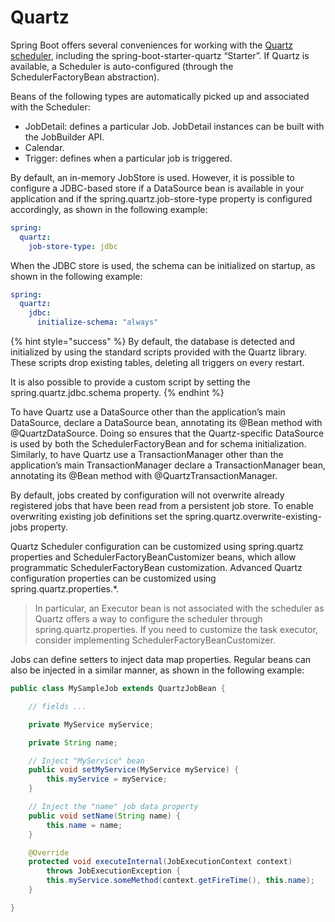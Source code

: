 # Quartz

Spring Boot offers several conveniences for working with the [Quartz scheduler](https://www.quartz-scheduler.org/), including the spring-boot-starter-quartz “Starter”. If Quartz is available, a Scheduler is auto-configured (through the SchedulerFactoryBean abstraction).

Beans of the following types are automatically picked up and associated with the Scheduler:

* JobDetail: defines a particular Job. JobDetail instances can be built with the JobBuilder API.
* Calendar.
* Trigger: defines when a particular job is triggered.

By default, an in-memory JobStore is used. However, it is possible to configure a JDBC-based store if a DataSource bean is available in your application and if the spring.quartz.job-store-type property is configured accordingly, as shown in the following example:

```yaml
spring:
  quartz:
    job-store-type: jdbc
```

When the JDBC store is used, the schema can be initialized on startup, as shown in the following example:

```yaml
spring:
  quartz:
    jdbc:
      initialize-schema: "always"
```

{% hint style="success" %}
By default, the database is detected and initialized by using the standard scripts provided with the Quartz library. These scripts drop existing tables, deleting all triggers on every restart.&#x20;

It is also possible to provide a custom script by setting the spring.quartz.jdbc.schema property.
{% endhint %}

To have Quartz use a DataSource other than the application’s main DataSource, declare a DataSource bean, annotating its @Bean method with @QuartzDataSource. Doing so ensures that the Quartz-specific DataSource is used by both the SchedulerFactoryBean and for schema initialization. Similarly, to have Quartz use a TransactionManager other than the application’s main TransactionManager declare a TransactionManager bean, annotating its @Bean method with @QuartzTransactionManager.

By default, jobs created by configuration will not overwrite already registered jobs that have been read from a persistent job store. To enable overwriting existing job definitions set the spring.quartz.overwrite-existing-jobs property.

Quartz Scheduler configuration can be customized using spring.quartz properties and SchedulerFactoryBeanCustomizer beans, which allow programmatic SchedulerFactoryBean customization. Advanced Quartz configuration properties can be customized using spring.quartz.properties.\*.

> In particular, an Executor bean is not associated with the scheduler as Quartz offers a way to configure the scheduler through spring.quartz.properties. If you need to customize the task executor, consider implementing SchedulerFactoryBeanCustomizer.

Jobs can define setters to inject data map properties. Regular beans can also be injected in a similar manner, as shown in the following example:

```java
public class MySampleJob extends QuartzJobBean {

    // fields ...

    private MyService myService;

    private String name;

    // Inject "MyService" bean
    public void setMyService(MyService myService) {
        this.myService = myService;
    }

    // Inject the "name" job data property
    public void setName(String name) {
        this.name = name;
    }

    @Override
    protected void executeInternal(JobExecutionContext context) 
        throws JobExecutionException {
        this.myService.someMethod(context.getFireTime(), this.name);
    }

}
```
